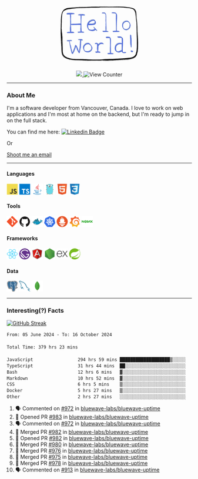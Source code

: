 <div align="center">
    <img src="./img/hello_world.webp" height="200px" width="">
    <div>
        <a href="https://www.linkedin.com/in/ajhollid">
            <img src="https://img.shields.io/badge/LinkedIn-blue"/>
        </a>
        <img src="https://komarev.com/ghpvc/?username=ajhollid&color=yellow" alt="View Counter">
    </div>
</div>

---

### About Me

I'm a software developer from Vancouver, Canada. I love to work on web applications and I'm most at home on the backend, but I'm ready to jump in on the full stack.

You can find me here: [![Linkedin Badge](https://img.shields.io/badge/-ajhollid-blue?style=flat&logo=Linkedin&logoColor=white)](https://www.linkedin.com/in/ajhollid)

Or

[Shoot me an email](mailto:ajhollid@gmail.com)

---

#### Languages

<div>
    <img src="./img/devicons/javascript-original.svg" width=30 height=30 alt="JavaScript">
    <img src="/img/devicons/typescript-original.svg" width=30 height=30 alt="TypeScript">
    <img src="./img/devicons/java-original.svg" width=30 height=30 alt="Java">
    <img src="./img/devicons/go-original.svg" width=30 height=30 alt="Golang">
    <img src="./img/devicons/html5-original.svg" width=30 height=30 alt="HTML 5">
    <img src="./img/devicons/css3-original.svg" width=30 height=30 alt="CSS 3">
</div>

#### Tools

<div>
    <img src="./img/devicons/git-original.svg" width=30 height=30 alt="Git">
    <img src="./img/devicons/github-original.svg" width=30 height=30 alt="Github">
    <img src="./img/devicons/docker-original.svg" width=30 
    height=30 alt="Docker">
    <img src="./img/devicons/kubernetes-original.svg" width=30 height=30 alt="K8">
    <img src="./img/devicons/prometheus-original.svg" width=30 height=30 alt="Prometheus">
    <img src="./img/devicons/grafana-original.svg" width=30 height=30 alt="Grafana">
    <img src="./img/devicons/nginx-original.svg" width=30 height=30 alt="Nginx">
</div>

#### Frameworks

<div>
    <img src="./img/devicons/react-original.svg" width=30 height=30 alt="React">
    <img src="./img/devicons/gatsby-original.svg" width=30 height=30 alt="Gatsby">
    <img src="./img/devicons/angularjs-original.svg" width=30 height=30 alt="AngularJS">
    <img src="./img/devicons/nodejs-original.svg" width=30 height=30 alt="NodeJS">
    <img src="./img/devicons/express-original.svg" width=30 height=30 alt="Express">
    <img src="./img/devicons/spring-original.svg" width=30 height=30 alt="Spring">
</div>

#### Data

<div>
    <img src="./img/devicons/postgresql-original.svg" width=30 height=30 alt="Postgresql">
    <img src="./img/devicons/mysql-original.svg" width=30 height=30 alt="Mysql">
    <img src="./img/devicons/mongodb-original.svg" width=30 height=30 alt="MongoDB">
</div>

---

### Interesting(?) Facts

[![GitHub Streak](http://github-readme-streak-stats.herokuapp.com?user=ajhollid)](https://git.io/streak-stats)

 <!--START_SECTION:waka-->

```txt
From: 05 June 2024 - To: 16 October 2024

Total Time: 379 hrs 23 mins

JavaScript                 294 hrs 59 mins ███████████████████▒░░░░░   77.25 %
TypeScript                 31 hrs 44 mins  ██░░░░░░░░░░░░░░░░░░░░░░░   08.31 %
Bash                       12 hrs 6 mins   ▓░░░░░░░░░░░░░░░░░░░░░░░░   03.17 %
Markdown                   10 hrs 52 mins  ▓░░░░░░░░░░░░░░░░░░░░░░░░   02.85 %
CSS                        6 hrs 5 mins    ▒░░░░░░░░░░░░░░░░░░░░░░░░   01.60 %
Docker                     5 hrs 27 mins   ▒░░░░░░░░░░░░░░░░░░░░░░░░   01.43 %
Other                      2 hrs 27 mins   ░░░░░░░░░░░░░░░░░░░░░░░░░   00.64 %
```

<!--END_SECTION:waka-->


<!--START_SECTION:activity-->
1. 🗣 Commented on [#972](https://github.com/bluewave-labs/bluewave-uptime/pull/972#issuecomment-2421543685) in [bluewave-labs/bluewave-uptime](https://github.com/bluewave-labs/bluewave-uptime)
2. 💪 Opened PR [#983](https://github.com/bluewave-labs/bluewave-uptime/pull/983) in [bluewave-labs/bluewave-uptime](https://github.com/bluewave-labs/bluewave-uptime)
3. 🗣 Commented on [#972](https://github.com/bluewave-labs/bluewave-uptime/pull/972#issuecomment-2421508136) in [bluewave-labs/bluewave-uptime](https://github.com/bluewave-labs/bluewave-uptime)
4. 🎉 Merged PR [#982](https://github.com/bluewave-labs/bluewave-uptime/pull/982) in [bluewave-labs/bluewave-uptime](https://github.com/bluewave-labs/bluewave-uptime)
5. 💪 Opened PR [#982](https://github.com/bluewave-labs/bluewave-uptime/pull/982) in [bluewave-labs/bluewave-uptime](https://github.com/bluewave-labs/bluewave-uptime)
6. 🎉 Merged PR [#980](https://github.com/bluewave-labs/bluewave-uptime/pull/980) in [bluewave-labs/bluewave-uptime](https://github.com/bluewave-labs/bluewave-uptime)
7. 🎉 Merged PR [#976](https://github.com/bluewave-labs/bluewave-uptime/pull/976) in [bluewave-labs/bluewave-uptime](https://github.com/bluewave-labs/bluewave-uptime)
8. 🎉 Merged PR [#975](https://github.com/bluewave-labs/bluewave-uptime/pull/975) in [bluewave-labs/bluewave-uptime](https://github.com/bluewave-labs/bluewave-uptime)
9. 🎉 Merged PR [#978](https://github.com/bluewave-labs/bluewave-uptime/pull/978) in [bluewave-labs/bluewave-uptime](https://github.com/bluewave-labs/bluewave-uptime)
10. 🗣 Commented on [#913](https://github.com/bluewave-labs/bluewave-uptime/issues/913#issuecomment-2421009679) in [bluewave-labs/bluewave-uptime](https://github.com/bluewave-labs/bluewave-uptime)
<!--END_SECTION:activity-->
